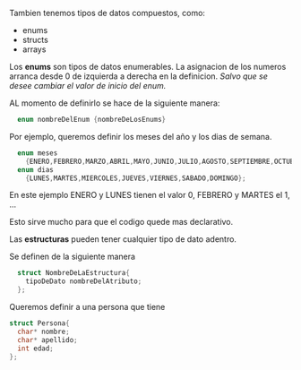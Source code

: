 Tambien tenemos tipos de datos compuestos, como:

- enums
- structs
- arrays

Los **enums** son tipos de datos enumerables. La asignacion de los numeros arranca desde 0 de izquierda a derecha en la definicion. _Salvo que se desee cambiar el valor de inicio del enum._ 

AL momento de definirlo se hace de la siguiente manera:

```c
  enum nombreDelEnum {nombreDeLosEnums}
```

Por ejemplo, queremos definir los meses del año y los dias de semana.

```c
  enum meses
    {ENERO,FEBRERO,MARZO,ABRIL,MAYO,JUNIO,JULIO,AGOSTO,SEPTIEMBRE,OCTUBRE,NOVIEMBRE,DICIEMBRE};
  enum dias
    {LUNES,MARTES,MIERCOLES,JUEVES,VIERNES,SABADO,DOMINGO};
```

En este ejemplo ENERO y LUNES tienen el valor 0, FEBRERO y MARTES el 1, ...

Esto sirve mucho para que el codigo quede mas declarativo.

Las **estructuras** pueden tener cualquier tipo de dato adentro. 

Se definen de la siguiente manera

```c
  struct NombreDeLaEstructura{
    tipoDeDato nombreDelAtributo;
  };
```

Queremos definir a una persona que tiene 

```c
struct Persona{
  char* nombre;
  char* apellido;
  int edad;
};
```
